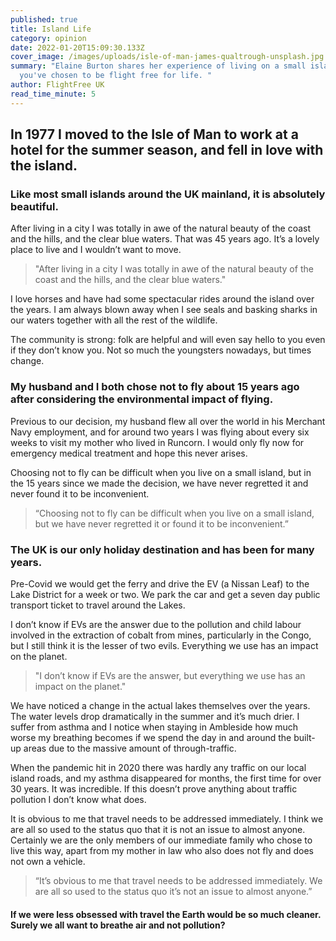 ```yaml
---
published: true
title: Island Life
category: opinion
date: 2022-01-20T15:09:30.133Z
cover_image: /images/uploads/isle-of-man-james-qualtrough-unsplash.jpg
summary: "Elaine Burton shares her experience of living on a small island when
  you've chosen to be flight free for life. "
author: FlightFree UK
read_time_minute: 5
---
```

## In 1977 I moved to the Isle of Man to work at a hotel for the summer season, and fell in love with the island.

### Like most small islands around the UK mainland, it is absolutely beautiful.

After living in a city I was totally in awe of the natural beauty of the coast and the hills, and the clear blue waters. That was 45 years ago. It’s a lovely place to live and I wouldn’t want to move.

> "After living in a city I was totally in awe of the natural beauty of the coast and the hills, and the clear blue waters."

I love horses and have had some spectacular rides around the island over the years. I am always blown away when I see seals and basking sharks in our waters together with all the rest of the wildlife. 

The community is strong: folk are helpful and will even say hello to you even if they don’t know you. Not so much the youngsters nowadays, but times change.

### My husband and I both chose not to fly about 15 years ago after considering the environmental impact of flying. 

Previous to our decision, my husband flew all over the world in his Merchant Navy employment, and for around two years I was flying about every six weeks to visit my mother who lived in Runcorn. I would only fly now for emergency medical treatment and hope this never arises. 

Choosing not to fly can be difficult when you live on a small island, but in the 15 years since we made the decision, we have never regretted it and never found it to be inconvenient. 

> “Choosing not to fly can be difficult when you live on a small island, but we have never regretted it or found it to be inconvenient.” 

### The UK is our only holiday destination and has been for many years. 

Pre-Covid we would get the ferry and drive the EV (a Nissan Leaf) to the Lake District for a week or two. We park the car and get a seven day public transport ticket to travel around the Lakes. 

I don’t know if EVs are the answer due to the pollution and child labour involved in the extraction of cobalt from mines, particularly in the Congo, but I still think it is the lesser of two evils. Everything we use has an impact on the planet.

> "I don’t know if EVs are the answer, but everything we use has an impact on the planet."

We have noticed a change in the actual lakes themselves over the years. The water levels drop dramatically in the summer and it’s much drier. I suffer from asthma and I notice when staying in Ambleside how much worse my breathing becomes if we spend the day in and around the built-up areas due to the massive amount of through-traffic. 

When the pandemic hit in 2020 there was hardly any traffic on our local island roads, and my asthma disappeared for months, the first time for over 30 years. It was incredible. If this doesn’t prove anything about traffic pollution I don’t know what does.

It is obvious to me that travel needs to be addressed immediately. I think we are all so used to the status quo that it is not an issue to almost anyone. Certainly we are the only members of our immediate family who chose to live this way, apart from my mother in law who also does not fly and does not own a vehicle. 

> “It’s obvious to me that travel needs to be addressed immediately. We are all so used to the status quo it’s not an issue to almost anyone.”

#### If we were less obsessed with travel the Earth would be so much cleaner. Surely we all want to breathe air and not pollution?